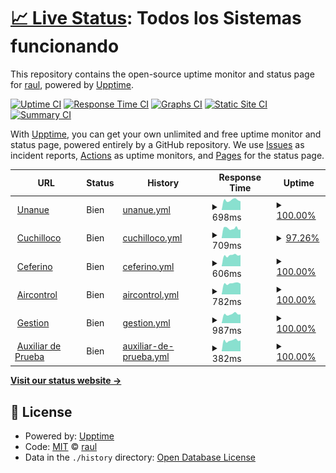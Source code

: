 # [📈 Live Status](https://estado.funsadu.ar): <!--live status--> **Todos los Sistemas funcionando**

This repository contains the open-source uptime monitor and status page for [raul](https://estado.funsadu.ar), powered by [Upptime](https://github.com/upptime/upptime).

[![Uptime CI](https://github.com/raulredes/upptime/workflows/Uptime%20CI/badge.svg)](https://github.com/raulredes/upptime/actions?query=workflow%3A%22Uptime+CI%22)
[![Response Time CI](https://github.com/raulredes/upptime/workflows/Response%20Time%20CI/badge.svg)](https://github.com/raulredes/upptime/actions?query=workflow%3A%22Response+Time+CI%22)
[![Graphs CI](https://github.com/raulredes/upptime/workflows/Graphs%20CI/badge.svg)](https://github.com/raulredes/upptime/actions?query=workflow%3A%22Graphs+CI%22)
[![Static Site CI](https://github.com/raulredes/upptime/workflows/Static%20Site%20CI/badge.svg)](https://github.com/raulredes/upptime/actions?query=workflow%3A%22Static+Site+CI%22)
[![Summary CI](https://github.com/raulredes/upptime/workflows/Summary%20CI/badge.svg)](https://github.com/raulredes/upptime/actions?query=workflow%3A%22Summary+CI%22)

With [Upptime](https://upptime.js.org), you can get your own unlimited and free uptime monitor and status page, powered entirely by a GitHub repository. We use [Issues](https://github.com/raulredes/upptime/issues) as incident reports, [Actions](https://github.com/raulredes/upptime/actions) as uptime monitors, and [Pages](https://estado.funsadu.ar) for the status page.

<!--start: status pages-->
<!-- This summary is generated by Upptime (https://github.com/upptime/upptime) -->
<!-- Do not edit this manually, your changes will be overwritten -->
<!-- prettier-ignore -->
| URL | Status | History | Response Time | Uptime |
| --- | ------ | ------- | ------------- | ------ |
| <img alt="" src="https://icons.duckduckgo.com/ip3/unanue.funsadu.ar.ico" height="13"> [Unanue](http://unanue.funsadu.ar:60080) | Bien | [unanue.yml](https://github.com/raulredes/funsadu/commits/HEAD/history/unanue.yml) | <details><summary><img alt="Response time graph" src="./graphs/unanue/response-time-week.png" height="20"> 698ms</summary><br><a href="https://estado.funsadu.ar/history/unanue"><img alt="Response time 671" src="https://img.shields.io/endpoint?url=https%3A%2F%2Fraw.githubusercontent.com%2Fraulredes%2Ffunsadu%2FHEAD%2Fapi%2Funanue%2Fresponse-time.json"></a><br><a href="https://estado.funsadu.ar/history/unanue"><img alt="24-hour response time 620" src="https://img.shields.io/endpoint?url=https%3A%2F%2Fraw.githubusercontent.com%2Fraulredes%2Ffunsadu%2FHEAD%2Fapi%2Funanue%2Fresponse-time-day.json"></a><br><a href="https://estado.funsadu.ar/history/unanue"><img alt="7-day response time 698" src="https://img.shields.io/endpoint?url=https%3A%2F%2Fraw.githubusercontent.com%2Fraulredes%2Ffunsadu%2FHEAD%2Fapi%2Funanue%2Fresponse-time-week.json"></a><br><a href="https://estado.funsadu.ar/history/unanue"><img alt="30-day response time 668" src="https://img.shields.io/endpoint?url=https%3A%2F%2Fraw.githubusercontent.com%2Fraulredes%2Ffunsadu%2FHEAD%2Fapi%2Funanue%2Fresponse-time-month.json"></a><br><a href="https://estado.funsadu.ar/history/unanue"><img alt="1-year response time 675" src="https://img.shields.io/endpoint?url=https%3A%2F%2Fraw.githubusercontent.com%2Fraulredes%2Ffunsadu%2FHEAD%2Fapi%2Funanue%2Fresponse-time-year.json"></a></details> | <details><summary><a href="https://estado.funsadu.ar/history/unanue">100.00%</a></summary><a href="https://estado.funsadu.ar/history/unanue"><img alt="All-time uptime 99.02%" src="https://img.shields.io/endpoint?url=https%3A%2F%2Fraw.githubusercontent.com%2Fraulredes%2Ffunsadu%2FHEAD%2Fapi%2Funanue%2Fuptime.json"></a><br><a href="https://estado.funsadu.ar/history/unanue"><img alt="24-hour uptime 100.00%" src="https://img.shields.io/endpoint?url=https%3A%2F%2Fraw.githubusercontent.com%2Fraulredes%2Ffunsadu%2FHEAD%2Fapi%2Funanue%2Fuptime-day.json"></a><br><a href="https://estado.funsadu.ar/history/unanue"><img alt="7-day uptime 100.00%" src="https://img.shields.io/endpoint?url=https%3A%2F%2Fraw.githubusercontent.com%2Fraulredes%2Ffunsadu%2FHEAD%2Fapi%2Funanue%2Fuptime-week.json"></a><br><a href="https://estado.funsadu.ar/history/unanue"><img alt="30-day uptime 96.04%" src="https://img.shields.io/endpoint?url=https%3A%2F%2Fraw.githubusercontent.com%2Fraulredes%2Ffunsadu%2FHEAD%2Fapi%2Funanue%2Fuptime-month.json"></a><br><a href="https://estado.funsadu.ar/history/unanue"><img alt="1-year uptime 99.48%" src="https://img.shields.io/endpoint?url=https%3A%2F%2Fraw.githubusercontent.com%2Fraulredes%2Ffunsadu%2FHEAD%2Fapi%2Funanue%2Fuptime-year.json"></a></details>
| <img alt="" src="https://icons.duckduckgo.com/ip3/cuchilloco.funsadu.ar.ico" height="13"> [Cuchilloco](http://cuchilloco.funsadu.ar:60080) | Bien | [cuchilloco.yml](https://github.com/raulredes/funsadu/commits/HEAD/history/cuchilloco.yml) | <details><summary><img alt="Response time graph" src="./graphs/cuchilloco/response-time-week.png" height="20"> 709ms</summary><br><a href="https://estado.funsadu.ar/history/cuchilloco"><img alt="Response time 714" src="https://img.shields.io/endpoint?url=https%3A%2F%2Fraw.githubusercontent.com%2Fraulredes%2Ffunsadu%2FHEAD%2Fapi%2Fcuchilloco%2Fresponse-time.json"></a><br><a href="https://estado.funsadu.ar/history/cuchilloco"><img alt="24-hour response time 804" src="https://img.shields.io/endpoint?url=https%3A%2F%2Fraw.githubusercontent.com%2Fraulredes%2Ffunsadu%2FHEAD%2Fapi%2Fcuchilloco%2Fresponse-time-day.json"></a><br><a href="https://estado.funsadu.ar/history/cuchilloco"><img alt="7-day response time 709" src="https://img.shields.io/endpoint?url=https%3A%2F%2Fraw.githubusercontent.com%2Fraulredes%2Ffunsadu%2FHEAD%2Fapi%2Fcuchilloco%2Fresponse-time-week.json"></a><br><a href="https://estado.funsadu.ar/history/cuchilloco"><img alt="30-day response time 757" src="https://img.shields.io/endpoint?url=https%3A%2F%2Fraw.githubusercontent.com%2Fraulredes%2Ffunsadu%2FHEAD%2Fapi%2Fcuchilloco%2Fresponse-time-month.json"></a><br><a href="https://estado.funsadu.ar/history/cuchilloco"><img alt="1-year response time 714" src="https://img.shields.io/endpoint?url=https%3A%2F%2Fraw.githubusercontent.com%2Fraulredes%2Ffunsadu%2FHEAD%2Fapi%2Fcuchilloco%2Fresponse-time-year.json"></a></details> | <details><summary><a href="https://estado.funsadu.ar/history/cuchilloco">97.26%</a></summary><a href="https://estado.funsadu.ar/history/cuchilloco"><img alt="All-time uptime 98.06%" src="https://img.shields.io/endpoint?url=https%3A%2F%2Fraw.githubusercontent.com%2Fraulredes%2Ffunsadu%2FHEAD%2Fapi%2Fcuchilloco%2Fuptime.json"></a><br><a href="https://estado.funsadu.ar/history/cuchilloco"><img alt="24-hour uptime 87.53%" src="https://img.shields.io/endpoint?url=https%3A%2F%2Fraw.githubusercontent.com%2Fraulredes%2Ffunsadu%2FHEAD%2Fapi%2Fcuchilloco%2Fuptime-day.json"></a><br><a href="https://estado.funsadu.ar/history/cuchilloco"><img alt="7-day uptime 97.26%" src="https://img.shields.io/endpoint?url=https%3A%2F%2Fraw.githubusercontent.com%2Fraulredes%2Ffunsadu%2FHEAD%2Fapi%2Fcuchilloco%2Fuptime-week.json"></a><br><a href="https://estado.funsadu.ar/history/cuchilloco"><img alt="30-day uptime 94.85%" src="https://img.shields.io/endpoint?url=https%3A%2F%2Fraw.githubusercontent.com%2Fraulredes%2Ffunsadu%2FHEAD%2Fapi%2Fcuchilloco%2Fuptime-month.json"></a><br><a href="https://estado.funsadu.ar/history/cuchilloco"><img alt="1-year uptime 98.54%" src="https://img.shields.io/endpoint?url=https%3A%2F%2Fraw.githubusercontent.com%2Fraulredes%2Ffunsadu%2FHEAD%2Fapi%2Fcuchilloco%2Fuptime-year.json"></a></details>
| <img alt="" src="https://icons.duckduckgo.com/ip3/ceferino.funsadu.ar.ico" height="13"> [Ceferino](http://ceferino.funsadu.ar:60080) | Bien | [ceferino.yml](https://github.com/raulredes/funsadu/commits/HEAD/history/ceferino.yml) | <details><summary><img alt="Response time graph" src="./graphs/ceferino/response-time-week.png" height="20"> 606ms</summary><br><a href="https://estado.funsadu.ar/history/ceferino"><img alt="Response time 661" src="https://img.shields.io/endpoint?url=https%3A%2F%2Fraw.githubusercontent.com%2Fraulredes%2Ffunsadu%2FHEAD%2Fapi%2Fceferino%2Fresponse-time.json"></a><br><a href="https://estado.funsadu.ar/history/ceferino"><img alt="24-hour response time 623" src="https://img.shields.io/endpoint?url=https%3A%2F%2Fraw.githubusercontent.com%2Fraulredes%2Ffunsadu%2FHEAD%2Fapi%2Fceferino%2Fresponse-time-day.json"></a><br><a href="https://estado.funsadu.ar/history/ceferino"><img alt="7-day response time 606" src="https://img.shields.io/endpoint?url=https%3A%2F%2Fraw.githubusercontent.com%2Fraulredes%2Ffunsadu%2FHEAD%2Fapi%2Fceferino%2Fresponse-time-week.json"></a><br><a href="https://estado.funsadu.ar/history/ceferino"><img alt="30-day response time 647" src="https://img.shields.io/endpoint?url=https%3A%2F%2Fraw.githubusercontent.com%2Fraulredes%2Ffunsadu%2FHEAD%2Fapi%2Fceferino%2Fresponse-time-month.json"></a><br><a href="https://estado.funsadu.ar/history/ceferino"><img alt="1-year response time 661" src="https://img.shields.io/endpoint?url=https%3A%2F%2Fraw.githubusercontent.com%2Fraulredes%2Ffunsadu%2FHEAD%2Fapi%2Fceferino%2Fresponse-time-year.json"></a></details> | <details><summary><a href="https://estado.funsadu.ar/history/ceferino">100.00%</a></summary><a href="https://estado.funsadu.ar/history/ceferino"><img alt="All-time uptime 98.89%" src="https://img.shields.io/endpoint?url=https%3A%2F%2Fraw.githubusercontent.com%2Fraulredes%2Ffunsadu%2FHEAD%2Fapi%2Fceferino%2Fuptime.json"></a><br><a href="https://estado.funsadu.ar/history/ceferino"><img alt="24-hour uptime 100.00%" src="https://img.shields.io/endpoint?url=https%3A%2F%2Fraw.githubusercontent.com%2Fraulredes%2Ffunsadu%2FHEAD%2Fapi%2Fceferino%2Fuptime-day.json"></a><br><a href="https://estado.funsadu.ar/history/ceferino"><img alt="7-day uptime 100.00%" src="https://img.shields.io/endpoint?url=https%3A%2F%2Fraw.githubusercontent.com%2Fraulredes%2Ffunsadu%2FHEAD%2Fapi%2Fceferino%2Fuptime-week.json"></a><br><a href="https://estado.funsadu.ar/history/ceferino"><img alt="30-day uptime 96.04%" src="https://img.shields.io/endpoint?url=https%3A%2F%2Fraw.githubusercontent.com%2Fraulredes%2Ffunsadu%2FHEAD%2Fapi%2Fceferino%2Fuptime-month.json"></a><br><a href="https://estado.funsadu.ar/history/ceferino"><img alt="1-year uptime 99.32%" src="https://img.shields.io/endpoint?url=https%3A%2F%2Fraw.githubusercontent.com%2Fraulredes%2Ffunsadu%2FHEAD%2Fapi%2Fceferino%2Fuptime-year.json"></a></details>
| <img alt="" src="https://icons.duckduckgo.com/ip3/radios.funsadu.ar.ico" height="13"> [Aircontrol](https://radios.funsadu.ar:9082) | Bien | [aircontrol.yml](https://github.com/raulredes/funsadu/commits/HEAD/history/aircontrol.yml) | <details><summary><img alt="Response time graph" src="./graphs/aircontrol/response-time-week.png" height="20"> 782ms</summary><br><a href="https://estado.funsadu.ar/history/aircontrol"><img alt="Response time 751" src="https://img.shields.io/endpoint?url=https%3A%2F%2Fraw.githubusercontent.com%2Fraulredes%2Ffunsadu%2FHEAD%2Fapi%2Faircontrol%2Fresponse-time.json"></a><br><a href="https://estado.funsadu.ar/history/aircontrol"><img alt="24-hour response time 753" src="https://img.shields.io/endpoint?url=https%3A%2F%2Fraw.githubusercontent.com%2Fraulredes%2Ffunsadu%2FHEAD%2Fapi%2Faircontrol%2Fresponse-time-day.json"></a><br><a href="https://estado.funsadu.ar/history/aircontrol"><img alt="7-day response time 782" src="https://img.shields.io/endpoint?url=https%3A%2F%2Fraw.githubusercontent.com%2Fraulredes%2Ffunsadu%2FHEAD%2Fapi%2Faircontrol%2Fresponse-time-week.json"></a><br><a href="https://estado.funsadu.ar/history/aircontrol"><img alt="30-day response time 770" src="https://img.shields.io/endpoint?url=https%3A%2F%2Fraw.githubusercontent.com%2Fraulredes%2Ffunsadu%2FHEAD%2Fapi%2Faircontrol%2Fresponse-time-month.json"></a><br><a href="https://estado.funsadu.ar/history/aircontrol"><img alt="1-year response time 757" src="https://img.shields.io/endpoint?url=https%3A%2F%2Fraw.githubusercontent.com%2Fraulredes%2Ffunsadu%2FHEAD%2Fapi%2Faircontrol%2Fresponse-time-year.json"></a></details> | <details><summary><a href="https://estado.funsadu.ar/history/aircontrol">100.00%</a></summary><a href="https://estado.funsadu.ar/history/aircontrol"><img alt="All-time uptime 99.74%" src="https://img.shields.io/endpoint?url=https%3A%2F%2Fraw.githubusercontent.com%2Fraulredes%2Ffunsadu%2FHEAD%2Fapi%2Faircontrol%2Fuptime.json"></a><br><a href="https://estado.funsadu.ar/history/aircontrol"><img alt="24-hour uptime 100.00%" src="https://img.shields.io/endpoint?url=https%3A%2F%2Fraw.githubusercontent.com%2Fraulredes%2Ffunsadu%2FHEAD%2Fapi%2Faircontrol%2Fuptime-day.json"></a><br><a href="https://estado.funsadu.ar/history/aircontrol"><img alt="7-day uptime 100.00%" src="https://img.shields.io/endpoint?url=https%3A%2F%2Fraw.githubusercontent.com%2Fraulredes%2Ffunsadu%2FHEAD%2Fapi%2Faircontrol%2Fuptime-week.json"></a><br><a href="https://estado.funsadu.ar/history/aircontrol"><img alt="30-day uptime 100.00%" src="https://img.shields.io/endpoint?url=https%3A%2F%2Fraw.githubusercontent.com%2Fraulredes%2Ffunsadu%2FHEAD%2Fapi%2Faircontrol%2Fuptime-month.json"></a><br><a href="https://estado.funsadu.ar/history/aircontrol"><img alt="1-year uptime 99.81%" src="https://img.shields.io/endpoint?url=https%3A%2F%2Fraw.githubusercontent.com%2Fraulredes%2Ffunsadu%2FHEAD%2Fapi%2Faircontrol%2Fuptime-year.json"></a></details>
| <img alt="" src="https://icons.duckduckgo.com/ip3/gestion.funsadu.ar.ico" height="13"> [Gestion](https://gestion.funsadu.ar/Radius/) | Bien | [gestion.yml](https://github.com/raulredes/funsadu/commits/HEAD/history/gestion.yml) | <details><summary><img alt="Response time graph" src="./graphs/gestion/response-time-week.png" height="20"> 987ms</summary><br><a href="https://estado.funsadu.ar/history/gestion"><img alt="Response time 1024" src="https://img.shields.io/endpoint?url=https%3A%2F%2Fraw.githubusercontent.com%2Fraulredes%2Ffunsadu%2FHEAD%2Fapi%2Fgestion%2Fresponse-time.json"></a><br><a href="https://estado.funsadu.ar/history/gestion"><img alt="24-hour response time 956" src="https://img.shields.io/endpoint?url=https%3A%2F%2Fraw.githubusercontent.com%2Fraulredes%2Ffunsadu%2FHEAD%2Fapi%2Fgestion%2Fresponse-time-day.json"></a><br><a href="https://estado.funsadu.ar/history/gestion"><img alt="7-day response time 987" src="https://img.shields.io/endpoint?url=https%3A%2F%2Fraw.githubusercontent.com%2Fraulredes%2Ffunsadu%2FHEAD%2Fapi%2Fgestion%2Fresponse-time-week.json"></a><br><a href="https://estado.funsadu.ar/history/gestion"><img alt="30-day response time 965" src="https://img.shields.io/endpoint?url=https%3A%2F%2Fraw.githubusercontent.com%2Fraulredes%2Ffunsadu%2FHEAD%2Fapi%2Fgestion%2Fresponse-time-month.json"></a><br><a href="https://estado.funsadu.ar/history/gestion"><img alt="1-year response time 1002" src="https://img.shields.io/endpoint?url=https%3A%2F%2Fraw.githubusercontent.com%2Fraulredes%2Ffunsadu%2FHEAD%2Fapi%2Fgestion%2Fresponse-time-year.json"></a></details> | <details><summary><a href="https://estado.funsadu.ar/history/gestion">100.00%</a></summary><a href="https://estado.funsadu.ar/history/gestion"><img alt="All-time uptime 99.37%" src="https://img.shields.io/endpoint?url=https%3A%2F%2Fraw.githubusercontent.com%2Fraulredes%2Ffunsadu%2FHEAD%2Fapi%2Fgestion%2Fuptime.json"></a><br><a href="https://estado.funsadu.ar/history/gestion"><img alt="24-hour uptime 100.00%" src="https://img.shields.io/endpoint?url=https%3A%2F%2Fraw.githubusercontent.com%2Fraulredes%2Ffunsadu%2FHEAD%2Fapi%2Fgestion%2Fuptime-day.json"></a><br><a href="https://estado.funsadu.ar/history/gestion"><img alt="7-day uptime 100.00%" src="https://img.shields.io/endpoint?url=https%3A%2F%2Fraw.githubusercontent.com%2Fraulredes%2Ffunsadu%2FHEAD%2Fapi%2Fgestion%2Fuptime-week.json"></a><br><a href="https://estado.funsadu.ar/history/gestion"><img alt="30-day uptime 100.00%" src="https://img.shields.io/endpoint?url=https%3A%2F%2Fraw.githubusercontent.com%2Fraulredes%2Ffunsadu%2FHEAD%2Fapi%2Fgestion%2Fuptime-month.json"></a><br><a href="https://estado.funsadu.ar/history/gestion"><img alt="1-year uptime 99.62%" src="https://img.shields.io/endpoint?url=https%3A%2F%2Fraw.githubusercontent.com%2Fraulredes%2Ffunsadu%2FHEAD%2Fapi%2Fgestion%2Fuptime-year.json"></a></details>
| <img alt="" src="https://icons.duckduckgo.com/ip3/143.255.155.1.ico" height="13"> [Auxiliar de Prueba](http://143.255.155.1:60080) | Bien | [auxiliar-de-prueba.yml](https://github.com/raulredes/funsadu/commits/HEAD/history/auxiliar-de-prueba.yml) | <details><summary><img alt="Response time graph" src="./graphs/auxiliar-de-prueba/response-time-week.png" height="20"> 382ms</summary><br><a href="https://estado.funsadu.ar/history/auxiliar-de-prueba"><img alt="Response time 370" src="https://img.shields.io/endpoint?url=https%3A%2F%2Fraw.githubusercontent.com%2Fraulredes%2Ffunsadu%2FHEAD%2Fapi%2Fauxiliar-de-prueba%2Fresponse-time.json"></a><br><a href="https://estado.funsadu.ar/history/auxiliar-de-prueba"><img alt="24-hour response time 382" src="https://img.shields.io/endpoint?url=https%3A%2F%2Fraw.githubusercontent.com%2Fraulredes%2Ffunsadu%2FHEAD%2Fapi%2Fauxiliar-de-prueba%2Fresponse-time-day.json"></a><br><a href="https://estado.funsadu.ar/history/auxiliar-de-prueba"><img alt="7-day response time 382" src="https://img.shields.io/endpoint?url=https%3A%2F%2Fraw.githubusercontent.com%2Fraulredes%2Ffunsadu%2FHEAD%2Fapi%2Fauxiliar-de-prueba%2Fresponse-time-week.json"></a><br><a href="https://estado.funsadu.ar/history/auxiliar-de-prueba"><img alt="30-day response time 377" src="https://img.shields.io/endpoint?url=https%3A%2F%2Fraw.githubusercontent.com%2Fraulredes%2Ffunsadu%2FHEAD%2Fapi%2Fauxiliar-de-prueba%2Fresponse-time-month.json"></a><br><a href="https://estado.funsadu.ar/history/auxiliar-de-prueba"><img alt="1-year response time 373" src="https://img.shields.io/endpoint?url=https%3A%2F%2Fraw.githubusercontent.com%2Fraulredes%2Ffunsadu%2FHEAD%2Fapi%2Fauxiliar-de-prueba%2Fresponse-time-year.json"></a></details> | <details><summary><a href="https://estado.funsadu.ar/history/auxiliar-de-prueba">100.00%</a></summary><a href="https://estado.funsadu.ar/history/auxiliar-de-prueba"><img alt="All-time uptime 99.88%" src="https://img.shields.io/endpoint?url=https%3A%2F%2Fraw.githubusercontent.com%2Fraulredes%2Ffunsadu%2FHEAD%2Fapi%2Fauxiliar-de-prueba%2Fuptime.json"></a><br><a href="https://estado.funsadu.ar/history/auxiliar-de-prueba"><img alt="24-hour uptime 100.00%" src="https://img.shields.io/endpoint?url=https%3A%2F%2Fraw.githubusercontent.com%2Fraulredes%2Ffunsadu%2FHEAD%2Fapi%2Fauxiliar-de-prueba%2Fuptime-day.json"></a><br><a href="https://estado.funsadu.ar/history/auxiliar-de-prueba"><img alt="7-day uptime 100.00%" src="https://img.shields.io/endpoint?url=https%3A%2F%2Fraw.githubusercontent.com%2Fraulredes%2Ffunsadu%2FHEAD%2Fapi%2Fauxiliar-de-prueba%2Fuptime-week.json"></a><br><a href="https://estado.funsadu.ar/history/auxiliar-de-prueba"><img alt="30-day uptime 99.96%" src="https://img.shields.io/endpoint?url=https%3A%2F%2Fraw.githubusercontent.com%2Fraulredes%2Ffunsadu%2FHEAD%2Fapi%2Fauxiliar-de-prueba%2Fuptime-month.json"></a><br><a href="https://estado.funsadu.ar/history/auxiliar-de-prueba"><img alt="1-year uptime 99.91%" src="https://img.shields.io/endpoint?url=https%3A%2F%2Fraw.githubusercontent.com%2Fraulredes%2Ffunsadu%2FHEAD%2Fapi%2Fauxiliar-de-prueba%2Fuptime-year.json"></a></details>

<!--end: status pages-->

[**Visit our status website →**](https://estado.funsadu.ar)

## 📄 License

- Powered by: [Upptime](https://github.com/upptime/upptime)
- Code: [MIT](./LICENSE) © [raul](https://estado.funsadu.ar)
- Data in the `./history` directory: [Open Database License](https://opendatacommons.org/licenses/odbl/1-0/)
